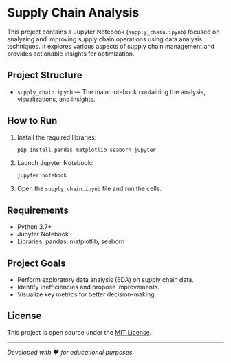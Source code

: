 # Supply Chain Analysis

This project contains a Jupyter Notebook (`supply_chain.ipynb`) focused on analyzing and improving supply chain operations using data analysis techniques. It explores various aspects of supply chain management and provides actionable insights for optimization.

## Project Structure

- `supply_chain.ipynb` — The main notebook containing the analysis, visualizations, and insights.

## How to Run

1. Install the required libraries:
    ```bash
    pip install pandas matplotlib seaborn jupyter
    ```
2. Launch Jupyter Notebook:
    ```bash
    jupyter notebook
    ```
3. Open the `supply_chain.ipynb` file and run the cells.

## Requirements

- Python 3.7+
- Jupyter Notebook
- Libraries: pandas, matplotlib, seaborn

## Project Goals

- Perform exploratory data analysis (EDA) on supply chain data.
- Identify inefficiencies and propose improvements.
- Visualize key metrics for better decision-making.

## License

This project is open source under the [MIT License](LICENSE).

---

*Developed with ❤️ for educational purposes.*
